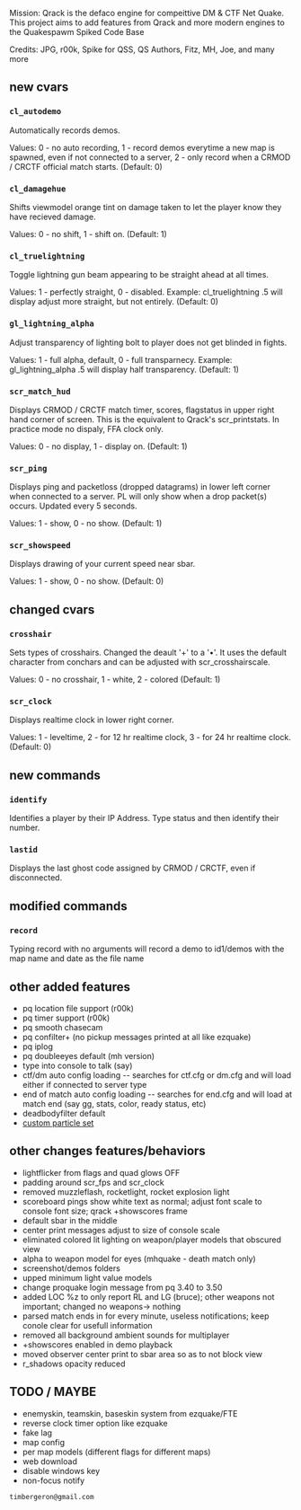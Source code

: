 Mission: 
Qrack is the defaco engine for compeittive DM & CTF Net Quake. This project aims to add features from Qrack and more modern engines to the Quakespawm Spiked Code Base

Credits:
JPG, r00k, Spike for QSS, QS Authors, Fitz, MH, Joe, and many more

## new cvars

### `cl_autodemo`

Automatically records demos.   

Values: 0 - no auto recording, 1 - record demos everytime a new map is spawned, even if not connected to a server, 2 - only record when a CRMOD / CRCTF official match starts.
(Default: 0)

### `cl_damagehue`

Shifts viewmodel orange tint on damage taken to let the player know they have recieved damage. 

Values: 0 - no shift, 1 - shift on. 
(Default: 1)

### `cl_truelightning`

Toggle lightning gun beam appearing to be straight ahead at all times.

Values: 1 - perfectly straight, 0 - disabled. Example: cl_truelightning .5 will display adjust more straight, but not entirely. 
(Default: 0)

### `gl_lightning_alpha`

Adjust transparency of lighting bolt to player does not get blinded in fights.

Values: 1 - full alpha, default, 0 - full transparnecy. Example: gl_lightning_alpha .5 will display half transparency. 
(Default: 1)

### `scr_match_hud`

Displays CRMOD / CRCTF match timer, scores, flagstatus in upper right hand corner of screen. This is the equivalent to Qrack's scr_printstats. In practice mode no dispaly, FFA clock only. 

Values: 0 - no display, 1 - display on. (Default: 1)

### `scr_ping`

Displays ping and packetloss (dropped datagrams) in lower left corner when connected to a server. PL will only show when a drop packet(s) occurs. Updated every 5 seconds. 

Values: 1 - show, 0 - no show. 
(Default: 1)

### `scr_showspeed`

Displays drawing of your current speed near sbar. 

Values: 1 - show, 0 - no show. 
(Default: 0)

## changed cvars

### `crosshair`

Sets types of crosshairs. Changed the deault '+' to a '•'. It uses the default character from conchars and can be adjusted with scr_crosshairscale. 

Values: 0 - no crosshair, 1 - white, 2 - colored
(Default: 1)

### `scr_clock`

Displays realtime clock in lower right corner.

Values: 1 - leveltime, 2 - for 12 hr realtime clock, 3 - for 24 hr realtime clock.
(Default: 0)

## new commands

### `identify`

Identifies a player by their IP Address. Type status and then identify their number.  

### `lastid`

Displays the last ghost code assigned by CRMOD / CRCTF, even if disconnected. 

## modified commands

### `record`

Typing record with no arguments will record a demo to id1/demos with the map name and date as the file name

## other added features

* pq location file support (r00k)
* pq timer support (r00k)
* pq smooth chasecam
* pq confilter+ (no pickup messages printed at all like ezquake)
* pq iplog
* pq doubleeyes default (mh version)
* type into console to talk (say)
* ctf/dm auto config loading -- searches for ctf.cfg or dm.cfg and will load either if connected to server type
* end of match auto config loading -- searches for end.cfg and will load at match end (say gg, stats, color, ready status, etc)
* deadbodyfilter default
* [custom particle set](https://github.com/timbergeron/qss-particles)

## other changes features/behaviors

* lightflicker from flags and quad glows OFF
* padding around scr_fps and scr_clock
* removed muzzleflash, rocketlight, rocket explosion light
* scoreboard pings show white text as normal; adjust font scale to console font size; qrack +showscores frame
* default sbar in the middle
* center print messages adjust to size of console scale
* eliminated colored lit lighting on weapon/player models that obscured view
* alpha to weapon model for eyes (mhquake - death match only)
* screenshot/demos folders
* upped minimum light value models
* change proquake login message from pq 3.40 to 3.50
* added LOC %z to only report RL and LG (bruce); other weapons not important; changed no weapons-> nothing
* parsed match ends in for every minute, useless notifications; keep conole clear for usefull information
* removed all background ambient sounds for multiplayer
* +showscores enabled in demo playback
* moved observer center print to sbar area so as to not block view
* r_shadows opacity reduced

## TODO / MAYBE

* enemyskin, teamskin, baseskin system from ezquake/FTE
* reverse clock timer option like ezquake
* fake lag
* map config
* per map models (different flags for different maps)
* web download
* disable windows key
* non-focus notify

```
timbergeron@gmail.com
```
